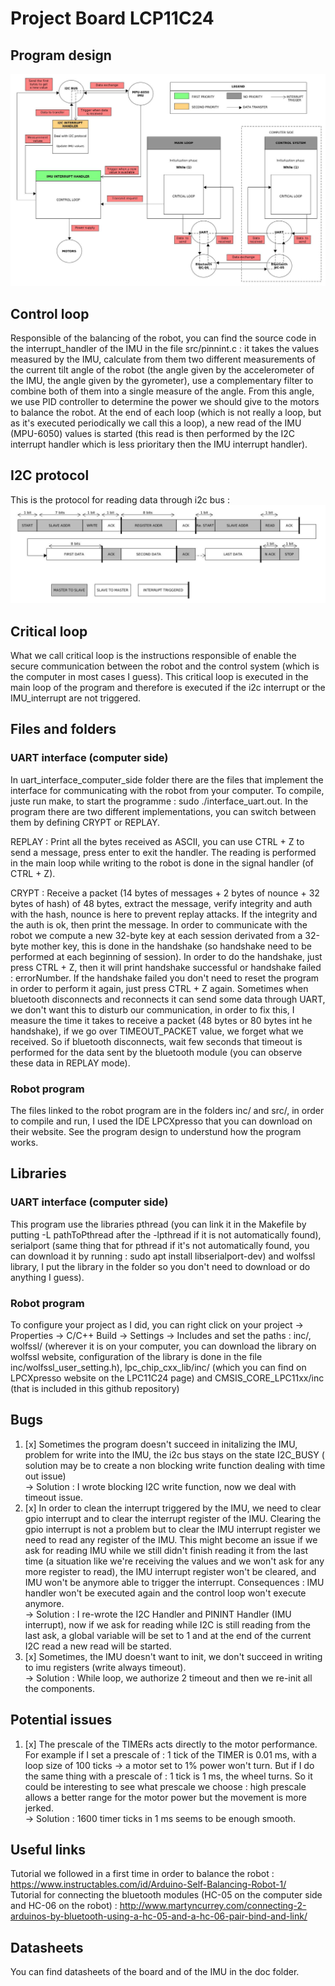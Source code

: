 # Project Board LCP11C24

## Program design
![program activity](images/final_architecture.jpg)

## Control loop

Responsible of the balancing of the robot, you can find the source code in the interrupt_handler of the IMU in the file src/pinnint.c :
it takes the values measured by the IMU, calculate from them two different measurements of the current tilt angle of the robot (the angle given by the accelerometer of the IMU, the angle given by the gyrometer), use a complementary filter to combine both of them into a single measure of the angle. From this angle, we use PID controller to determine the power we should give to the motors to balance the robot. At the end of each loop (which is not really a loop, but as it's executed periodically we call this a loop), a new read of the IMU (MPU-6050) values is started (this read is then performed by the I2C interrupt handler which is less prioritary then the IMU interrupt handler).

## I2C protocol

This is the protocol for reading data through i2c bus :
![program activity](images/i2c_protocol.jpg)

## Critical loop

What we call critical loop is the instructions responsible of enable the secure communication between the robot and the control system (which is the computer in most cases I guess). This critical loop is executed in the main loop of the program and therefore is executed if the i2c interrupt or the IMU_interrupt are not triggered. 

## Files and folders

### UART interface (computer side)

In uart_interface_computer_side folder there are the files that implement the interface for communicating with the robot from your computer. To compile, juste run make, to start the programme : sudo ./interface_uart.out. In the program there are two different implementations, you can switch between them by defining CRYPT or REPLAY.  
  
REPLAY : Print all the bytes received as ASCII, you can use CTRL + Z to send a message, press enter to exit the handler. The reading is performed in the main loop while writing to the robot is done in the signal handler (of CTRL + Z).  

CRYPT : Receive a packet (14 bytes of messages + 2 bytes of nounce + 32 bytes of hash) of 48 bytes, extract the message, verify integrity and auth with the hash, nounce is here to prevent replay attacks. If the integrity and the auth is ok, then print the message. In order to communicate with the robot we compute a new 32-byte key at each session derivated from a 32-byte mother key, this is done in the handshake (so handshake need to be performed at each beginning of session). In order to do the handshake, just press CTRL + Z, then it will print handshake successful or handshake failed : errorNumber. If the handshake failed you don't need to reset the program in order to perform it again, just press CTRL + Z again. Sometimes when bluetooth disconnects and reconnects it can send some data through UART, we don't want this to disturb our communication, in order to fix this, I measure the time it takes to receive a packet (48 bytes or 80 bytes int he handshake), if we go over TIMEOUT_PACKET value, we forget what we received. So if bluetooth disconnects, wait few seconds that timeout is performed for the data sent by the bluetooth module (you can observe these data in REPLAY mode).

### Robot program

The files linked to the robot program are in the folders inc/ and src/, in order to compile and run, I used the IDE LPCXpresso that you can download on their website. See the program design to understund how the program works.

## Libraries

### UART interface (computer side)

This program use the libraries pthread (you can link it in the Makefile by putting -L pathToPthread after the -lpthread if it is not automatically found), serialport (same thing that for pthread if it's not automatically found, you can download it by running : sudo apt install libserialport-dev) and wolfssl library, I put the library in the folder so you don't need to download or do anything I guess).  

### Robot program

To configure your project as I did, you can right click on your project -> Properties -> C/C++ Build -> Settings -> Includes and set the paths : inc/, wolfssl/ (wherever it is on your computer, you can download the library on wolfssl website, configuration of the library is done in the file inc/wolfssl_user_setting.h), lpc_chip_cxx_lib/inc/ (which you can find on LPCXpresso website on the LPC11C24 page) and CMSIS_CORE_LPC11xx/inc (that is included in this github repository)


## Bugs

1. [x] Sometimes the program doesn't succeed in initalizing the IMU, problem for write into the IMU, the i2c bus stays on the state I2C_BUSY ( solution may be to create a non blocking write function dealing with time out issue)  
&rarr; Solution : I wrote blocking I2C write function, now we deal with timeout issue.
2. [x] In order to clean the interrupt triggered by the IMU, we need to clear gpio interrupt and to clear the interrupt register of the IMU. Clearing the gpio interrupt is not a problem but to clear the IMU interrupt register we need to read any register of the IMU. This might become an issue if we ask for reading IMU while we still didn't finish reading it from the last time (a situation like we're receiving the values and we won't ask for any more register to read), the IMU interrupt register won't be cleared, and IMU won't be anymore able to trigger the interrupt. Consequences : IMU handler won't be executed again and the control loop won't execute anymore.  
&rarr; Solution : I re-wrote the I2C Handler and PININT Handler (IMU interrupt), now if we ask for reading while I2C is still reading from the last ask, a global variable will be set to 1 and at the end of the current I2C read a new read will be started.
3. [x] Sometimes, the IMU doesn't want to init, we don't succeed in writing to imu registers (write always timeout).  
&rarr; Solution : While loop, we authorize 2 timeout and then we re-init all the components.


## Potential issues

1. [x] The prescale of the TIMERs acts directly to the motor performance. For example if I set a prescale of : 1 tick of the TIMER is 0.01 ms, with a loop size of 100 ticks -> a motor set to 1% power won't turn. But if I do the same thing with a prescale of : 1 tick is 1 ms, the wheel turns. So it could be interesting to see what prescale we choose : high prescale allows a better range for the motor power but the movement is more jerked.  
&rarr; Solution : 1600 timer ticks in 1 ms seems to be enough smooth. 

## Useful links

Tutorial we followed in a first time in order to balance the robot : https://www.instructables.com/id/Arduino-Self-Balancing-Robot-1/  
Tutorial for connecting the bluetooth modules (HC-05 on the computer side and HC-06 on the robot) : http://www.martyncurrey.com/connecting-2-arduinos-by-bluetooth-using-a-hc-05-and-a-hc-06-pair-bind-and-link/

## Datasheets

You can find datasheets of the board and of the IMU in the doc folder.